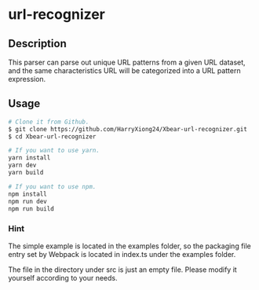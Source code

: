 # url-recognizer

## Description

This parser can parse out unique URL patterns from a given URL dataset, and the same characteristics URL will be categorized into a URL pattern expression.

## Usage

```bash
# Clone it from Github.
$ git clone https://github.com/HarryXiong24/Xbear-url-recognizer.git
$ cd Xbear-url-recognizer
```

```bash
# If you want to use yarn.
yarn install
yarn dev
yarn build
```

```bash
# If you want to use npm.
npm install
npm run dev
npm run build
```

### Hint

The simple example is located in the examples folder, so the packaging file entry set by Webpack is located in index.ts under the examples folder.

The file in the directory under src is just an empty file. Please modify it yourself according to your needs.

